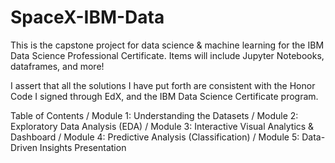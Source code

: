 # SpaceX-IBM-Data
This is the capstone project for data science &amp; machine learning for the IBM Data Science Professional Certificate.
  Items will include Jupyter Notebooks, dataframes, and more! 

I assert that all the solutions I have put forth are consistent with the Honor Code I signed through EdX, and the IBM Data Science Certificate program. 

Table of Contents /
Module 1: Understanding the Datasets /
Module 2: Exploratory Data Analysis (EDA) /
Module 3: Interactive Visual Analytics & Dashboard /
Module 4: Predictive Analysis (Classification) /
Module 5: Data-Driven Insights Presentation
